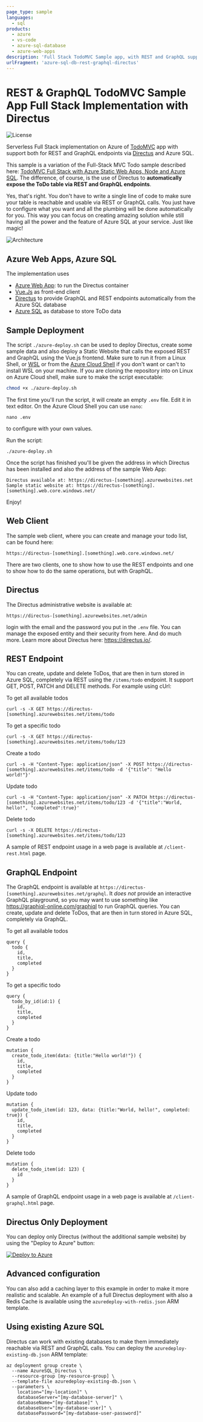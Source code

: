 ```yaml
---
page_type: sample
languages:
  - sql
products:
  - azure
  - vs-code
  - azure-sql-database
  - azure-web-apps
description: 'Full Stack TodoMVC Sample app, with REST and GraphQL support, using Directus, Azure Web Apps, Vue.Js and Azure SQL'
urlFragment: 'azure-sql-db-rest-graphql-directus'
---
```


<!--
Guidelines on README format: https://review.docs.microsoft.com/help/onboard/admin/samples/concepts/readme-template?branch=master

Guidance on onboarding samples to docs.microsoft.com/samples: https://review.docs.microsoft.com/help/onboard/admin/samples/process/onboarding?branch=master

Taxonomies for products and languages: https://review.docs.microsoft.com/new-hope/information-architecture/metadata/taxonomies?branch=master
-->

# REST & GraphQL TodoMVC Sample App Full Stack Implementation with Directus

![License](https://img.shields.io/badge/license-MIT-green.svg)

Serverless Full Stack implementation on Azure of [TodoMVC](http://todomvc.com/) app with support both for REST and GraphQL endpoints via [Directus](https://directus.io/) and Azure SQL.

This sample is a variation of the Full-Stack MVC Todo sample described here: [TodoMVC Full Stack with Azure Static Web Apps, Node and Azure SQL](https://devblogs.microsoft.com/azure-sql/todomvc-full-stack-with-azure-static-web-apps-node-and-azure-sql/). The difference, of course, is the use of Directus to **automatically expose the ToDo table via REST and GraphQL endpoints**.

Yes, that's right. You don't have to write a single line of code to make sure your table is reachable and usable via REST or GraphQL calls. You just have to configure what you want and all the plumbing will be done automatically for you. This way you can focus on creating amazing solution while still having all the power and the feature of Azure SQL at your service. Just like magic!

![Architecture](./assets/architecture.png)
## Azure Web Apps, Azure SQL

The implementation uses

- [Azure Web App](https://docs.microsoft.com/en-us/azure/app-service/tutorial-custom-container?pivots=container-linux/): to run the Directus container 
- [Vue.Js](https://vuejs.org/) as front-end client
- [Directus](https://directus.io/) to provide GraphQL and REST endpoints automatically from the Azure SQL database
- [Azure SQL](https://azure.microsoft.com/en-us/services/sql-database/) as database to store ToDo data


## Sample Deployment 

The script `./azure-deploy.sh` can be used to deploy Directus, create some sample data and also deploy a Static Website that calls the exposed REST and GraphQL using the Vue.js frontend. Make sure to run it from a Linux Shell, or [WSL](https://docs.microsoft.com/en-us/windows/wsl/install) or from the [Azure Cloud Shell](https://docs.microsoft.com/en-us/azure/cloud-shell/overview) if you don't want or can't to install WSL on your machine. 
If you are cloning the repository into on Linux on Azure Cloud shell, make sure to make the script executable:

```sh
chmod +x ./azure-deploy.sh
```

The first time you'll run the script, it will create an empty `.env` file. Edit it in text editor. On the Azure Cloud Shell you can use `nano`:

```
nano .env
```

to configure with your own values. 

Run the script:

```
./azure-deploy.sh
```

Once the script has finished you'll be given the address in which Directus has been installed and also the address of the sample Web App:

```
Directus available at: https://directus-[something].azurewebsites.net
Sample static website at: https://directus-[something].[something].web.core.windows.net/
```

Enjoy!

## Web Client

The sample web client, where you can create and manage your todo list, can be found here:

```
https://directus-[something].[something].web.core.windows.net/
```

There are two clients, one to show how to use the REST endpoints and one to show how to do the same operations, but with GraphQL.

##  Directus

The Directus administrative website is available at:

```
https://directus-[something].azurewebsites.net/admin
```

login with the email and the password you put in the `.env` file. You can manage the exposed entity and their security from here. And do much more. Learn more about Directus here: https://directus.io/.

## REST Endpoint

You can create, update and delete ToDos, that are then in turn stored in Azure SQL, completely via REST using the `/items/todo` endpoint. It support GET, POST, PATCH and DELETE methods. For example using cUrl:

To get all available todos

```
curl -s -X GET https://directus-[something].azurewebsites.net/items/todo
```

To get a specific todo

```
curl -s -X GET https://directus-[something].azurewebsites.net/items/todo/123
```

Create a todo

```
curl -s -H "Content-Type: application/json" -X POST https://directus-[something].azurewebsites.net/items/todo -d '{"title": "Hello world!"}'
```

Update todo

```
curl -s -H "Content-Type: application/json" -X PATCH https://directus-[something].azurewebsites.net/items/todo/123 -d '{"title":"World, hello!", "completed":true}'
```

Delete todo

```
curl -s -X DELETE https://directus-[something].azurewebsites.net/items/todo/123 
```

A sample of REST endpoint usage in a web page is available at `/client-rest.html` page.

## GraphQL Endpoint

The GraphQL endpoint is available at `https://directus-[something].azurewebsites.net/graphql`. It *does not* provide an interactive GraphQL playground, so you may want to use something like https://graphiql-online.com/graphiql to run GraphQL queries. You can create, update and delete ToDos, that are then in turn stored in Azure SQL, completely via GraphQL.

To get all available todos
```
query {
  todo {
    id,
    title,
    completed
  }
}
```

To get a specific todo
```
query {
  todo_by_id(id:1) {
    id,
    title,
    completed
  }
}
```

Create a todo
```
mutation {
  create_todo_item(data: {title:"Hello world!"}) {
    id,
    title,
    completed
  }
}
```

Update todo
```
mutation {
  update_todo_item(id: 123, data: {title:"World, hello!", completed: true}) {
    id,
    title,
    completed
  }
}
```

Delete todo
```
mutation {
  delete_todo_item(id: 123) {
    id
  }
}
```

A sample of GraphQL endpoint usage in a web page is available at `/client-graphql.html` page.

## Directus Only Deployment

You can deploy only Directus (without the additional sample website) by using the "Deploy to Azure" button:

[![Deploy to Azure](https://aka.ms/deploytoazurebutton)](https%3A%2F%2Fraw.githubusercontent.com%2FAzure-Samples%2Fazure-sql-db-rest-graphql-directus%2Fmain%2Fazuredeploy.json)

## Advanced configuration

You can also add a caching layer to this example in order to make it more realistic and scalable. An example of a full Directus deployment with also a Redis Cache is available using the `azuredeploy-with-redis.json` ARM template.

## Using existing Azure SQL

Directus can work with existing databases to make them immediately reachable via REST and GraphQL calls. You can deploy the `azuredeploy-existing-db.json` ARM template:

```
az deployment group create \
  --name AzureSQL_Directus \
  --resource-group [my-resource-group] \
  --template-file azuredeploy-existing-db.json \
  --parameters \
    location="[my-location]" \
    databaseServer="[my-database-server]" \
    databaseName="[my-database]" \
    databaseUser="[my-database-user]" \
    databasePassword="[my-database-user-password]"     
```

